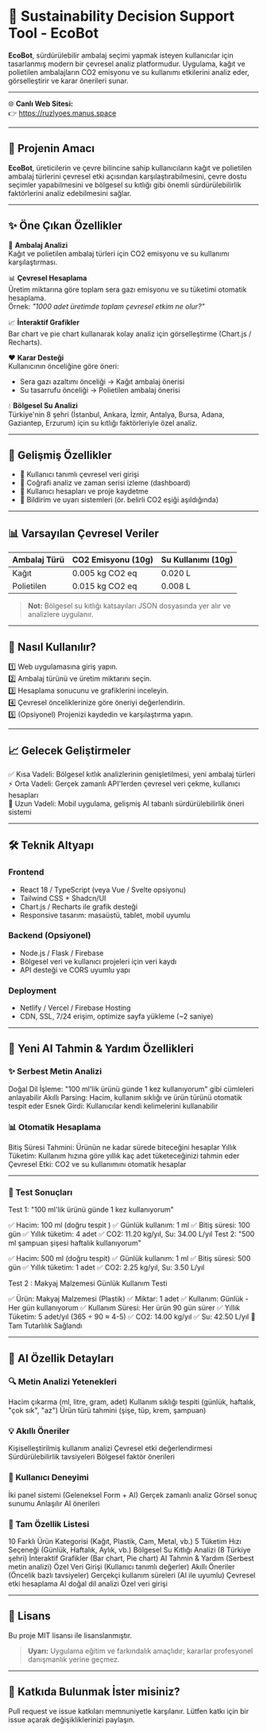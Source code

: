 # 🚀 Sustainability Decision Support Tool - EcoBot 

**EcoBot**, sürdürülebilir ambalaj seçimi yapmak isteyen kullanıcılar için tasarlanmış modern bir çevresel analiz platformudur. Uygulama, kağıt ve polietilen ambalajların CO2 emisyonu ve su kullanımı etkilerini analiz eder, görselleştirir ve karar önerileri sunar.

---

🌐 **Canlı Web Sitesi:**  
👉 https://ruzlyoes.manus.space

---

## 🎯 Projenin Amacı

**EcoBot**, üreticilerin ve çevre bilincine sahip kullanıcıların kağıt ve polietilen ambalaj türlerini çevresel etki açısından karşılaştırabilmesini, çevre dostu seçimler yapabilmesini ve bölgesel su kıtlığı gibi önemli sürdürülebilirlik faktörlerini analiz edebilmesini sağlar.

---

## ✨ Öne Çıkan Özellikler

🌱 **Ambalaj Analizi**  
Kağıt ve polietilen ambalaj türleri için CO2 emisyonu ve su kullanımı karşılaştırması.

📊 **Çevresel Hesaplama**  
Üretim miktarına göre toplam sera gazı emisyonu ve su tüketimi otomatik hesaplama.  
Örnek: *"1000 adet üretimde toplam çevresel etkim ne olur?"*

📈 **İnteraktif Grafikler**  
Bar chart ve pie chart kullanarak kolay analiz için görselleştirme (Chart.js / Recharts).

❤️ **Karar Desteği**  
Kullanıcının önceliğine göre öneri:  
- Sera gazı azaltımı önceliği → Kağıt ambalaj önerisi  
- Su tasarrufu önceliği → Polietilen ambalaj önerisi  

💧 **Bölgesel Su Analizi**  
Türkiye'nin 8 şehri (İstanbul, Ankara, İzmir, Antalya, Bursa, Adana, Gaziantep, Erzurum) için su kıtlığı faktörleriyle özel analiz.

---

## 🌟 Gelişmiş Özellikler

- 🌿 Kullanıcı tanımlı çevresel veri girişi  
- 📌 Coğrafi analiz ve zaman serisi izleme (dashboard)  
- 👥 Kullanıcı hesapları ve proje kaydetme  
- 🔔 Bildirim ve uyarı sistemleri (ör. belirli CO2 eşiği aşıldığında)

---

## 📊 Varsayılan Çevresel Veriler

| Ambalaj Türü | CO2 Emisyonu (10g) | Su Kullanımı (10g) |
|--------------|-------------------|-------------------|
| Kağıt        | 0.005 kg CO2 eq    | 0.020 L           |
| Polietilen   | 0.015 kg CO2 eq    | 0.008 L           |

> **Not:** Bölgesel su kıtlığı katsayıları JSON dosyasında yer alır ve analizlere uygulanır.

---

## 📌 Nasıl Kullanılır?

1️⃣ Web uygulamasına giriş yapın.  
2️⃣ Ambalaj türünü ve üretim miktarını seçin.  
3️⃣ Hesaplama sonucunu ve grafiklerini inceleyin.  
4️⃣ Çevresel önceliklerinize göre öneriyi değerlendirin.  
5️⃣ (Opsiyonel) Projenizi kaydedin ve karşılaştırma yapın.

---

## 📈 Gelecek Geliştirmeler

✅ Kısa Vadeli: Bölgesel kıtlık analizlerinin genişletilmesi, yeni ambalaj türleri  
⚡ Orta Vadeli: Gerçek zamanlı API'lerden çevresel veri çekme, kullanıcı hesapları  
🌟 Uzun Vadeli: Mobil uygulama, gelişmiş AI tabanlı sürdürülebilirlik öneri sistemi  

---
## 🛠️ Teknik Altyapı

### Frontend
- React 18 / TypeScript (veya Vue / Svelte opsiyonu)
- Tailwind CSS + Shadcn/UI
- Chart.js / Recharts ile grafik desteği
- Responsive tasarım: masaüstü, tablet, mobil uyumlu

### Backend (Opsiyonel)
- Node.js / Flask / Firebase
- Bölgesel veri ve kullanıcı projeleri için veri kaydı
- API desteği ve CORS uyumlu yapı

### Deployment
- Netlify / Vercel / Firebase Hosting  
- CDN, SSL, 7/24 erişim, optimize sayfa yükleme (~2 saniye)

 ---

 ## 🧠 Yeni AI Tahmin & Yardım Özellikleri

### ✨ Serbest Metin Analizi

Doğal Dil İşleme: "100 ml'lik ürünü günde 1 kez kullanıyorum" gibi cümleleri anlayabilir
Akıllı Parsing: Hacim, kullanım sıklığı ve ürün türünü otomatik tespit eder
Esnek Girdi: Kullanıcılar kendi kelimelerini kullanabilir

### 📊 Otomatik Hesaplama

Bitiş Süresi Tahmini: Ürünün ne kadar sürede biteceğini hesaplar
Yıllık Tüketim: Kullanım hızına göre yıllık kaç adet tüketeceğinizi tahmin eder
Çevresel Etki: CO2 ve su kullanımını otomatik hesaplar

---
### 🎯 Test Sonuçları

Test 1: "100 ml'lik ürünü günde 1 kez kullanıyorum"

✅ Hacim: 100 ml (doğru tespit )
✅ Günlük kullanım: 1 ml
✅ Bitiş süresi: 100 gün
✅ Yıllık tüketim: 4 adet
✅ CO2: 11.20 kg/yıl, Su: 34.00 L/yıl
Test 2: "500 ml şampuan şişesi haftalık kullanıyorum"

✅ Hacim: 500 ml (doğru tespit)
✅ Günlük kullanım: 1 ml
✅ Bitiş süresi: 500 gün
✅ Yıllık tüketim: 1 adet
✅ CO2: 2.25 kg/yıl, Su: 3.50 L/yıl

Test 2 : Makyaj Malzemesi Günlük Kullanım Testi

✅ Ürün: Makyaj Malzemesi (Plastik)
✅ Miktar: 1 adet
✅ Kullanım: Günlük - Her gün kullanıyorum
✅ Kullanım Süresi: Her ürün 90 gün sürer
✅ Yıllık Tüketim: 5 adet/yıl (365 ÷ 90 ≈ 4-5)
✅ CO2: 14.00 kg/yıl
✅ Su: 42.50 L/yıl
🔄 Tam Tutarlılık Sağlandı

---
## 🚀 AI Özellik Detayları

### 🔍 Metin Analizi Yetenekleri

Hacim çıkarma (ml, litre, gram, adet)
Kullanım sıklığı tespiti (günlük, haftalık, "çok sık", "az")
Ürün türü tahmini (şişe, tüp, krem, şampuan)

### 💡 Akıllı Öneriler

Kişiselleştirilmiş kullanım analizi
Çevresel etki değerlendirmesi
Sürdürülebilirlik tavsiyeleri
Bölgesel faktör önerileri

### 🎨 Kullanıcı Deneyimi

İki panel sistemi (Geleneksel Form + AI)
Gerçek zamanlı analiz
Görsel sonuç sunumu
Anlaşılır AI önerileri

### 🌟 Tam Özellik Listesi

10 Farklı Ürün Kategorisi (Kağıt, Plastik, Cam, Metal, vb.)
5 Tüketim Hızı Seçeneği (Günlük, Haftalık, Aylık, vb.)
Bölgesel Su Kıtlığı Analizi (8 Türkiye şehri)
İnteraktif Grafikler (Bar chart, Pie chart)
AI Tahmin & Yardım (Serbest metin analizi)
Özel Veri Girişi (Kullanıcı tanımlı değerler)
Akıllı Öneriler (Öncelik bazlı tavsiyeler)
Gerçekçi kullanım süreleri (AI ile uyumlu)
Çevresel etki hesaplama
AI doğal dil analizi
Özel veri girişi

---

## 📄 Lisans

Bu proje MIT lisansı ile lisanslanmıştır.

> **Uyarı:** Uygulama eğitim ve farkındalık amaçlıdır; kararlar profesyonel danışmanlık yerine geçmez.

---

## 🤝 Katkıda Bulunmak İster misiniz?

Pull request ve issue katkıları memnuniyetle karşılanır. Lütfen katkı için bir issue açarak değişikliklerinizi paylaşın.
